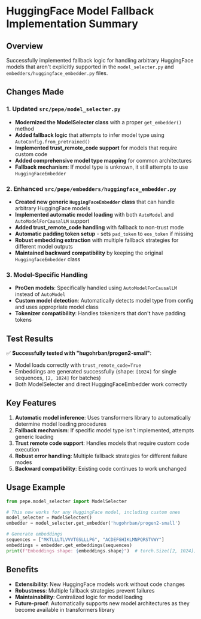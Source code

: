 # HuggingFace Model Fallback Implementation Summary

## Overview
Successfully implemented fallback logic for handling arbitrary HuggingFace models that aren't explicitly supported in the `model_selecter.py` and `embedders/huggingface_embedder.py` files.

## Changes Made

### 1. Updated `src/pepe/model_selecter.py`
- **Modernized the ModelSelecter class** with a proper `get_embedder()` method
- **Added fallback logic** that attempts to infer model type using `AutoConfig.from_pretrained()`
- **Implemented trust_remote_code support** for models that require custom code
- **Added comprehensive model type mapping** for common architectures
- **Fallback mechanism**: If model type is unknown, it still attempts to use `HuggingFaceEmbedder`

### 2. Enhanced `src/pepe/embedders/huggingface_embedder.py`
- **Created new generic `HuggingFaceEmbedder` class** that can handle arbitrary HuggingFace models
- **Implemented automatic model loading** with both `AutoModel` and `AutoModelForCausalLM` support
- **Added trust_remote_code handling** with fallback to non-trust mode
- **Automatic padding token setup** - sets `pad_token` to `eos_token` if missing
- **Robust embedding extraction** with multiple fallback strategies for different model outputs
- **Maintained backward compatibility** by keeping the original `HuggingfaceEmbedder` class

### 3. Model-Specific Handling
- **ProGen models**: Specifically handled using `AutoModelForCausalLM` instead of `AutoModel`
- **Custom model detection**: Automatically detects model type from config and uses appropriate model class
- **Tokenizer compatibility**: Handles tokenizers that don't have padding tokens

## Test Results
✅ **Successfully tested with "hugohrban/progen2-small"**:
- Model loads correctly with `trust_remote_code=True`
- Embeddings are generated successfully (shape: `[1024]` for single sequences, `[2, 1024]` for batches)
- Both ModelSelecter and direct HuggingFaceEmbedder work correctly

## Key Features
1. **Automatic model inference**: Uses transformers library to automatically determine model loading procedures
2. **Fallback mechanism**: If specific model type isn't implemented, attempts generic loading
3. **Trust remote code support**: Handles models that require custom code execution
4. **Robust error handling**: Multiple fallback strategies for different failure modes
5. **Backward compatibility**: Existing code continues to work unchanged

## Usage Example
```python
from pepe.model_selecter import ModelSelecter

# This now works for any HuggingFace model, including custom ones
model_selecter = ModelSelecter()
embedder = model_selecter.get_embedder('hugohrban/progen2-small')

# Generate embeddings
sequences = ["MKTLLLTLVVVTGSLLLPG", "ACDEFGHIKLMNPQRSTVWY"]
embeddings = embedder.get_embeddings(sequences)
print(f"Embeddings shape: {embeddings.shape}")  # torch.Size([2, 1024])
```

## Benefits
- **Extensibility**: New HuggingFace models work without code changes
- **Robustness**: Multiple fallback strategies prevent failures
- **Maintainability**: Centralized logic for model loading
- **Future-proof**: Automatically supports new model architectures as they become available in transformers library